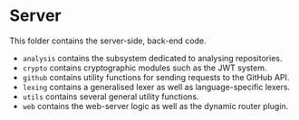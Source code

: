 # Server
This folder contains the server-side, back-end code.
- `analysis` contains the subsystem dedicated to analysing repositories.
- `crypto` contains cryptographic modules such as the JWT system.
- `github` contains utility functions for sending requests to the GitHub API.
- `lexing` contains a generalised lexer as well as language-specific lexers.
- `utils` contains several general utility functions.
- `web` contains the web-server logic as well as the dynamic router plugin.
